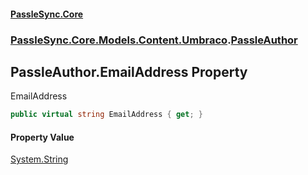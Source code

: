 #### [PassleSync.Core](index.md 'index')
### [PassleSync.Core.Models.Content.Umbraco](PassleSync.Core.Models.Content.Umbraco.md 'PassleSync.Core.Models.Content.Umbraco').[PassleAuthor](PassleSync.Core.Models.Content.Umbraco.PassleAuthor.md 'PassleSync.Core.Models.Content.Umbraco.PassleAuthor')

## PassleAuthor.EmailAddress Property

EmailAddress

```csharp
public virtual string EmailAddress { get; }
```

#### Property Value
[System.String](https://docs.microsoft.com/en-us/dotnet/api/System.String 'System.String')